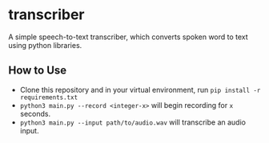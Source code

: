 # transcriber
A simple speech-to-text transcriber, which converts spoken word to text using python libraries.  

## How to Use
- Clone this repository and in your virtual environment, run ```pip install -r requirements.txt```
- `python3 main.py --record <integer-x>` will begin recording for `x` seconds.
- `python3 main.py --input path/to/audio.wav` will transcribe an audio input.  
